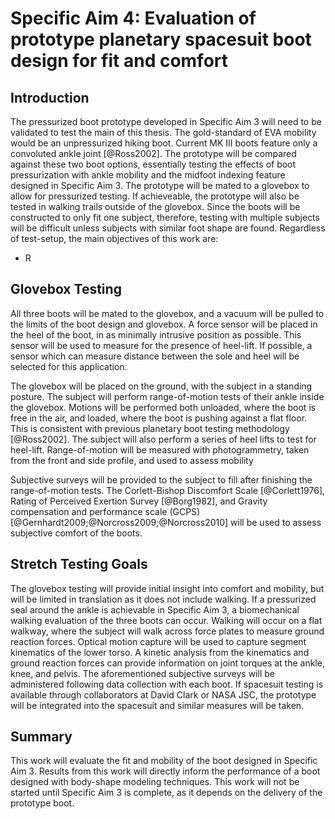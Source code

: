 # Specific Aim 4: Evaluation of prototype planetary spacesuit boot design for fit and comfort

## Introduction

The pressurized boot prototype developed in Specific Aim 3 will need to be validated to test the main of this thesis. 
The gold-standard of EVA mobility would be an unpressurized hiking boot. 
Current MK III boots feature only a convoluted ankle joint [@Ross2002].
The prototype will be compared against these two boot options, essentially testing the effects of boot pressurization with ankle mobility and the midfoot indexing feature designed in Specific Aim 3.
The prototype will be mated to a glovebox to allow for pressurized testing. 
If achieveable, the prototype will also be tested in walking trails outside of the glovebox. 
Since the boots will be constructed to only fit one subject, therefore, testing with multiple subjects will be difficult unless subjects with similar foot shape are found.
Regardless of test-setup, the main objectives of this work are:

- R


## Glovebox Testing

All three boots will be mated to the glovebox, and a vacuum will be pulled to the limits of the boot design and glovebox. 
A force sensor will be placed in the heel of the boot, in as minimally intrusive position as possible.
This sensor will be used to measure for the presence of heel-lift. 
If possible, a sensor which can measure distance between the sole and heel will be selected for this application. 

The glovebox will be placed on the ground, with the subject in a standing posture.
The subject will perform range-of-motion tests of their ankle inside the glovebox.
Motions will be performed both unloaded, where the boot is free in the air, and loaded, where the boot is pushing against a flat floor.
This is consistent with previous planetary boot testing methodology [@Ross2002].
The subject will also perform a series of heel lifts to test for heel-lift. 
Range-of-motion will be measured with photogrammetry, taken from the front and side profile, and used to assess mobility 

Subjective surveys will be provided to the subject to fill after finishing the range-of-motion tests. The Corlett-Bishop Discomfort Scale [@Corlett1976], Rating of Perceived Exertion Survey [@Borg1982],  and Gravity compensation and performance scale (GCPS) [@Gernhardt2009;@Norcross2009;@Norcross2010] will be used to assess subjective comfort of the boots. 


## Stretch Testing Goals
The glovebox testing will provide initial insight into comfort and mobility, but will be limited in translation as it does not include walking. 
If a pressurized seal around the ankle is achievable in Specific Aim 3, a biomechanical walking evaluation of the three boots can occur.
Walking will occur on a flat walkway, where the subject will walk across force plates to measure ground reaction forces. 
Optical motion capture will be used to capture segment kinematics of the lower torso.
A kinetic analysis from the kinematics and ground reaction forces can provide information on joint torques at the ankle, knee, and pelvis. 
The aforementioned subjective surveys will be administered following data collection with each boot. 
If spacesuit testing is available through collaborators at David Clark or NASA JSC, the prototype will be integrated into the spacesuit and similar measures will be taken. 

## Summary

This work will evaluate the fit and mobility of the boot designed in Specific Aim 3. 
Results from this work will directly inform the performance of a boot designed with body-shape modeling techniques. 
This work will not be started until Specific Aim 3 is complete, as it depends on the delivery of the prototype boot. 